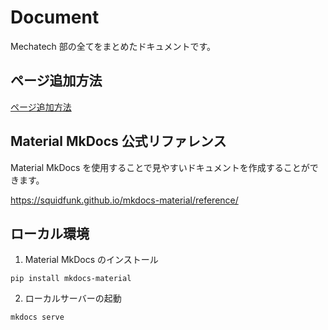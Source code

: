 # Document

Mechatech 部の全てをまとめたドキュメントです。

## ページ追加方法

[ページ追加方法](docs/common/create-new-document/index.md)

## Material MkDocs 公式リファレンス

Material MkDocs を使用することで見やすいドキュメントを作成することができます。

https://squidfunk.github.io/mkdocs-material/reference/

## ローカル環境

1. Material MkDocs のインストール

```
pip install mkdocs-material
```

2. ローカルサーバーの起動

```
mkdocs serve
```
